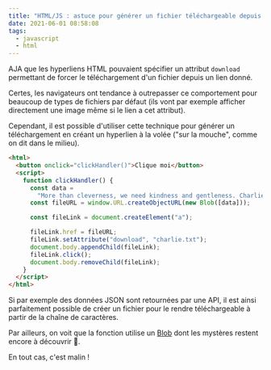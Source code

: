 ```yaml
---
title: "HTML/JS : astuce pour générer un fichier téléchargeable depuis le browser"
date: 2021-06-01 08:58:08
tags:
  - javascript
  - html
---
```


AJA que les hyperliens HTML pouvaient spécifier un attribut `download` permettant de forcer le téléchargement d'un fichier depuis un lien donné.

Certes, les navigateurs ont tendance à outrepasser ce comportement pour beaucoup de types de fichiers par défaut (ils vont par exemple afficher directement une image même si le lien a cet attribut).

Cependant, il est possible d'utiliser cette technique pour générer un téléchargement en créant un hyperlien à la volée ("sur la mouche", comme on dit dans le milieu).

```html
<html>
  <button onclick="clickHandler()">Clique moi</button>
  <script>
    function clickHandler() {
      const data =
        "More than cleverness, we need kindness and gentleness. Charlie Chaplin";
      const fileURL = window.URL.createObjectURL(new Blob([data]));

      const fileLink = document.createElement("a");

      fileLink.href = fileURL;
      fileLink.setAttribute("download", "charlie.txt");
      document.body.appendChild(fileLink);
      fileLink.click();
      document.body.removeChild(fileLink);
    }
  </script>
</html>
```
Si par exemple des données JSON sont retournées par une API, il est ainsi parfaitement possible de créer un fichier pour le rendre téléchargeable à partir de la chaîne de caractères.

Par ailleurs, on voit que la fonction utilise un [Blob](https://developer.mozilla.org/en-US/docs/Web/API/Blob) dont les mystères restent encore à découvrir 🙂.

En tout cas, c'est malin !
